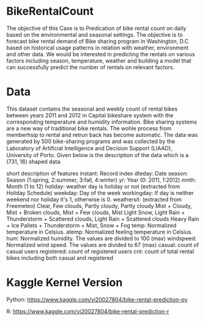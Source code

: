 # BikeRentalCount
The objective of this Case is to Predication of bike rental count on daily based on the environmental and seasonal settings. The objective is to forecast bike rental demand of Bike sharing program in Washington, D.C based on historical usage patterns in relation with weather, environment and other data. We would be interested in predicting the rentals on various factors including season, temperature, weather and building a model that can successfully predict the number of rentals on relevant factors.

# Data
This dataset contains the seasonal and weekly count of rental bikes between years 2011 and 2012 in Capital bikeshare system with the corresponding temperature and humidity information. Bike sharing systems are a new way of traditional bike rentals. The wohle process from memberhsip to rental and retrun back has become automatic. The data was generated by 500 bike-sharing programs and was collected by the Laboratory of Artiﬁcial Intelligence and Decision Support (LIAAD), University of Porto. Given below is the description of the data which is a (731, 16) shaped data.

short description of features
instant: Record index
dteday: Date
season: Season (1:spring, 2:summer, 3:fall, 4:winter)
yr: Year (0: 2011, 1:2012)
mnth: Month (1 to 12)
holiday: weather day is holiday or not (extracted from Holiday Schedule)
weekday: Day of the week
workingday: If day is neither weekend nor holiday it's 1, otherwise is 0.
weathersit: (extracted from Freemeteo)
Clear, Few clouds, Partly cloudy, Partly cloudy
Mist + Cloudy, Mist + Broken clouds, Mist + Few clouds, Mist
Light Snow, Light Rain + Thunderstorm + Scattered clouds, Light Rain + Scattered clouds
Heavy Rain + Ice Pallets + Thunderstorm + Mist, Snow + Fog
temp: Normalized temperature in Celsius.
atemp: Normalized feeling temperature in Celsius.
hum: Normalized humidity. The values are divided to 100 (max)
windspeed: Normalized wind speed. The values are divided to 67 (max)
casual: count of casual users
registered: count of registered users
cnt: count of total rental bikes including both casual and registered

# Kaggle Kernel Version
Python:  https://www.kaggle.com/vi20027804/bike-rental-prediction-py

R: https://www.kaggle.com/vi20027804/bike-rental-prediction-r
